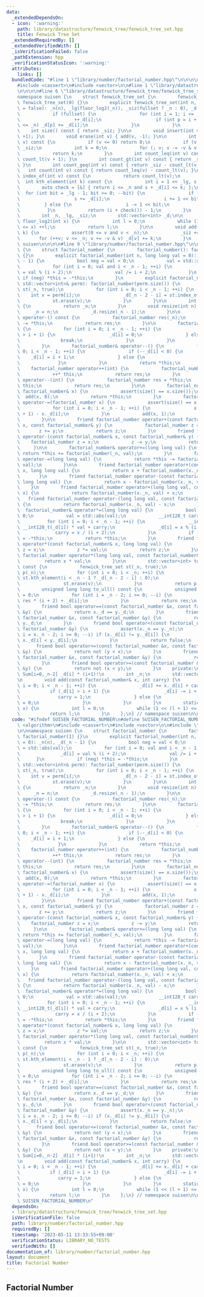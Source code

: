 ```yaml
---
data:
  _extendedDependsOn:
  - icon: ':warning:'
    path: library/datastructure/fenwick_tree/fenwick_tree_set.hpp
    title: Fenwick Tree Set
  _extendedRequiredBy: []
  _extendedVerifiedWith: []
  _isVerificationFailed: false
  _pathExtension: hpp
  _verificationStatusIcon: ':warning:'
  attributes:
    links: []
  bundledCode: "#line 1 \"library/number/factorial_number.hpp\"\n\n\n\n#include <algorithm>\n\
    #include <cassert>\n#include <vector>\n\n#line 1 \"library/datastructure/fenwick_tree/fenwick_tree_set.hpp\"\
    \n\n\n\n#line 6 \"library/datastructure/fenwick_tree/fenwick_tree_set.hpp\"\n\n\
    namespace suisen {\n    struct fenwick_tree_set {\n        fenwick_tree_set():\
    \ fenwick_tree_set(0) {}\n        explicit fenwick_tree_set(int n, bool fullset\
    \ = false): _n(n), _lg(floor_log2(_n)), _siz(fullset ? _n : 0), _d(_n + 1) {\n\
    \            if (fullset) {\n                for (int i = 1; i <= _n; ++i) {\n\
    \                    ++_d[i];\n                    if (int p = i + (-i & i); p\
    \ <= _n) _d[p] += _d[i];\n                }\n            }\n        }\n\n    \
    \    int size() const { return _siz; }\n\n        void insert(int v) { add(v,\
    \ +1); }\n        void erase(int v) { add(v, -1); }\n\n        int count_lt(int\
    \ v) const {\n            if (v <= 0) return 0;\n            if (v >= _n) return\
    \ _siz;\n            int k = 0;\n            for (; v; v -= -v & v) k += _d[v];\n\
    \            return k;\n        }\n        int count_leq(int v) const { return\
    \ count_lt(v + 1); }\n        int count_gt(int v) const { return _siz - count_leq(v);\
    \ }\n        int count_geq(int v) const { return _siz - count_lt(v); }\n     \
    \   int count(int v) const { return count_leq(v) - count_lt(v); }\n\n        int\
    \ index_of(int v) const {\n            return count_lt(v);\n        }\n      \
    \  int kth_element(int k) const {\n            int i = 1 << _lg, s = 0;\n    \
    \        auto check = [&] { return i <= _n and s + _d[i] <= k; };\n          \
    \  for (int bit = _lg - 1; bit >= 0; --bit) {\n                if (check()) {\n\
    \                    s += _d[i];\n                    i += 1 << bit;\n       \
    \         } else {\n                    i -= 1 << bit;\n                }\n  \
    \          }\n            return (i + check()) - 1;\n        }\n    private:\n\
    \        int _n, _lg, _siz;\n        std::vector<int> _d;\n\n        static int\
    \ floor_log2(int x) {\n            int l = 0;\n            while (1 << (l + 1)\
    \ <= x) ++l;\n            return l;\n        }\n\n        void add(int v, int\
    \ k) {\n            assert(0 <= v and v < _n);\n            _siz += k;\n     \
    \       for (++v; v <= _n; v += -v & v) _d[v] += k;\n        }\n    };\n} // namespace\
    \ suisen\n\n\n\n#line 9 \"library/number/factorial_number.hpp\"\n\nnamespace suisen\
    \ {\n    struct factorial_number {\n        factorial_number(): factorial_number(1)\
    \ {}\n        explicit factorial_number(int n, long long val = 0): _n(n), _d(_n\
    \ - 1) {\n            bool neg = val < 0;\n            val = std::abs(val);\n\
    \            for (int i = 0; val and i < _n - 1; ++i) {\n                _d[i]\
    \ = val % (i + 2);\n                val /= i + 2;\n            }\n           \
    \ if (neg) *this = -*this;\n        }\n        explicit factorial_number(const\
    \ std::vector<int>& perm): factorial_number(perm.size()) {\n            fenwick_tree_set\
    \ st(_n, true);\n            for (int i = 0; i < _n - 1; ++i) {\n            \
    \    int v = perm[i];\n                _d[_n - 2 - i] = st.index_of(v);\n    \
    \            st.erase(v);\n            }\n        }\n\n        int size() const\
    \ {\n            return _n;\n        }\n        void resize(int n) {\n       \
    \     _n = n;\n            _d.resize(_n - 1);\n        }\n\n        factorial_number\
    \ operator-() const {\n            factorial_number res(_n);\n            res\
    \ -= *this;\n            return res;\n        }\n\n        factorial_number& operator++()\
    \ {\n            for (int i = 0; i < _n - 1; ++i) {\n                if (++_d[i]\
    \ > i + 1) {\n                    _d[i] = 0;\n                } else {\n     \
    \               break;\n                }\n            }\n            return *this;\n\
    \        }\n        factorial_number& operator--() {\n            for (int i =\
    \ 0; i < _n - 1; ++i) {\n                if (--_d[i] < 0) {\n                \
    \    _d[i] = i + 1;\n                } else {\n                    break;\n  \
    \              }\n            }\n            return *this;\n        }\n\n    \
    \    factorial_number operator++(int) {\n            factorial_number res = *this;\n\
    \            ++* this;\n            return res;\n        }\n        factorial_number\
    \ operator--(int) {\n            factorial_number res = *this;\n            --*\
    \ this;\n            return res;\n        }\n\n        factorial_number& operator+=(const\
    \ factorial_number& x) {\n            assert(size() == x.size());\n          \
    \  add(x, 0);\n            return *this;\n        }\n        factorial_number&\
    \ operator-=(factorial_number x) {\n            assert(size() == x.size());\n\
    \            for (int i = 0; i < _n - 1; ++i) {\n                x._d[i] = (i\
    \ + 1) - x._d[i];\n            }\n            add(x, 1);\n            return *this;\n\
    \        }\n\n        friend factorial_number operator+(const factorial_number&\
    \ x, const factorial_number& y) {\n            factorial_number z = x;\n     \
    \       z += y;\n            return z;\n        }\n        friend factorial_number\
    \ operator-(const factorial_number& x, const factorial_number& y) {\n        \
    \    factorial_number z = x;\n            z -= y;\n            return z;\n   \
    \     }\n\n        factorial_number& operator+=(long long val) {\n           \
    \ return *this += factorial_number(_n, val);\n        }\n        factorial_number&\
    \ operator-=(long long val) {\n            return *this -= factorial_number(_n,\
    \ val);\n        }\n\n        friend factorial_number operator+(const factorial_number&\
    \ x, long long val) {\n            return x + factorial_number(x._n, val);\n \
    \       }\n        friend factorial_number operator-(const factorial_number& x,\
    \ long long val) {\n            return x - factorial_number(x._n, val);\n    \
    \    }\n        friend factorial_number operator+(long long val, const factorial_number&\
    \ x) {\n            return factorial_number(x._n, val) + x;\n        }\n     \
    \   friend factorial_number operator-(long long val, const factorial_number& x)\
    \ {\n            return factorial_number(x._n, val) - x;\n        }\n\n      \
    \  factorial_number& operator*=(long long val) {\n            bool neg = val <\
    \ 0;\n            val = std::abs(val);\n            __int128_t carry = 0;\n  \
    \          for (int i = 0; i < _n - 1; ++i) {\n                __int128_t x =\
    \ __int128_t(_d[i]) * val + carry;\n                _d[i] = x % (i + 2);\n   \
    \             carry = x / (i + 2);\n            }\n            if (neg) *this\
    \ = -*this;\n            return *this;\n        }\n        friend factorial_number\
    \ operator*(const factorial_number& x, long long val) {\n            factorial_number\
    \ z = x;\n            z *= val;\n            return z;\n        }\n        friend\
    \ factorial_number operator*(long long val, const factorial_number& x) {\n   \
    \         return x * val;\n        }\n\n        std::vector<int> to_permutation()\
    \ const {\n            fenwick_tree_set st(_n, true);\n            std::vector<int>\
    \ p(_n);\n            for (int i = 0; i < _n; ++i) {\n                int v =\
    \ st.kth_element(i < _n - 1 ? _d[_n - 2 - i] : 0);\n                p[i] = v;\n\
    \                st.erase(v);\n            }\n            return p;\n        }\n\
    \        unsigned long long to_ull() const {\n            unsigned long long res\
    \ = 0;\n            for (int i = _n - 2; i >= 0; --i) {\n                res =\
    \ res * (i + 2) + _d[i];\n            }\n            return res;\n        }\n\n\
    \        friend bool operator==(const factorial_number &x, const factorial_number\
    \ &y) {\n            return x._d == y._d;\n        }\n        friend bool operator!=(const\
    \ factorial_number &x, const factorial_number &y) {\n            return x._d !=\
    \ y._d;\n        }\n        friend bool operator<(const factorial_number &x, const\
    \ factorial_number &y) {\n            assert(x._n == y._n);\n            for (int\
    \ i = x._n - 2; i >= 0; --i) if (x._d[i] != y._d[i]) {\n                return\
    \ x._d[i] < y._d[i];\n            }\n            return false;\n        }\n  \
    \      friend bool operator<=(const factorial_number &x, const factorial_number\
    \ &y) {\n            return not (y < x);\n        }\n        friend bool operator>(const\
    \ factorial_number &x, const factorial_number &y) {\n            return y < x;\n\
    \        }\n        friend bool operator>=(const factorial_number &x, const factorial_number\
    \ &y) {\n            return not (x < y);\n        }\n    private:\n        //\
    \ Sum[i=0,_n-2] _d[i] * (i+1)!\n        int _n;\n        std::vector<int> _d;\n\
    \n        void add(const factorial_number& x, int carry) {\n            for (int\
    \ i = 0; i < _n - 1; ++i) {\n                _d[i] += x._d[i] + carry;\n     \
    \           if (_d[i] > i + 1) {\n                    _d[i] -= i + 2;\n      \
    \              carry = 1;\n                } else {\n                    carry\
    \ = 0;\n                }\n            }\n        }\n        static int floor_log2(int\
    \ x) {\n            int l = 0;\n            while (1 << (l + 1) <= x) ++l;\n \
    \           return l;\n        }\n    };\n} // namespace suisen\n\n\n\n"
  code: "#ifndef SUISEN_FACTORIAL_NUMBER\n#define SUISEN_FACTORIAL_NUMBER\n\n#include\
    \ <algorithm>\n#include <cassert>\n#include <vector>\n\n#include \"library/datastructure/fenwick_tree/fenwick_tree_set.hpp\"\
    \n\nnamespace suisen {\n    struct factorial_number {\n        factorial_number():\
    \ factorial_number(1) {}\n        explicit factorial_number(int n, long long val\
    \ = 0): _n(n), _d(_n - 1) {\n            bool neg = val < 0;\n            val\
    \ = std::abs(val);\n            for (int i = 0; val and i < _n - 1; ++i) {\n \
    \               _d[i] = val % (i + 2);\n                val /= i + 2;\n      \
    \      }\n            if (neg) *this = -*this;\n        }\n        explicit factorial_number(const\
    \ std::vector<int>& perm): factorial_number(perm.size()) {\n            fenwick_tree_set\
    \ st(_n, true);\n            for (int i = 0; i < _n - 1; ++i) {\n            \
    \    int v = perm[i];\n                _d[_n - 2 - i] = st.index_of(v);\n    \
    \            st.erase(v);\n            }\n        }\n\n        int size() const\
    \ {\n            return _n;\n        }\n        void resize(int n) {\n       \
    \     _n = n;\n            _d.resize(_n - 1);\n        }\n\n        factorial_number\
    \ operator-() const {\n            factorial_number res(_n);\n            res\
    \ -= *this;\n            return res;\n        }\n\n        factorial_number& operator++()\
    \ {\n            for (int i = 0; i < _n - 1; ++i) {\n                if (++_d[i]\
    \ > i + 1) {\n                    _d[i] = 0;\n                } else {\n     \
    \               break;\n                }\n            }\n            return *this;\n\
    \        }\n        factorial_number& operator--() {\n            for (int i =\
    \ 0; i < _n - 1; ++i) {\n                if (--_d[i] < 0) {\n                \
    \    _d[i] = i + 1;\n                } else {\n                    break;\n  \
    \              }\n            }\n            return *this;\n        }\n\n    \
    \    factorial_number operator++(int) {\n            factorial_number res = *this;\n\
    \            ++* this;\n            return res;\n        }\n        factorial_number\
    \ operator--(int) {\n            factorial_number res = *this;\n            --*\
    \ this;\n            return res;\n        }\n\n        factorial_number& operator+=(const\
    \ factorial_number& x) {\n            assert(size() == x.size());\n          \
    \  add(x, 0);\n            return *this;\n        }\n        factorial_number&\
    \ operator-=(factorial_number x) {\n            assert(size() == x.size());\n\
    \            for (int i = 0; i < _n - 1; ++i) {\n                x._d[i] = (i\
    \ + 1) - x._d[i];\n            }\n            add(x, 1);\n            return *this;\n\
    \        }\n\n        friend factorial_number operator+(const factorial_number&\
    \ x, const factorial_number& y) {\n            factorial_number z = x;\n     \
    \       z += y;\n            return z;\n        }\n        friend factorial_number\
    \ operator-(const factorial_number& x, const factorial_number& y) {\n        \
    \    factorial_number z = x;\n            z -= y;\n            return z;\n   \
    \     }\n\n        factorial_number& operator+=(long long val) {\n           \
    \ return *this += factorial_number(_n, val);\n        }\n        factorial_number&\
    \ operator-=(long long val) {\n            return *this -= factorial_number(_n,\
    \ val);\n        }\n\n        friend factorial_number operator+(const factorial_number&\
    \ x, long long val) {\n            return x + factorial_number(x._n, val);\n \
    \       }\n        friend factorial_number operator-(const factorial_number& x,\
    \ long long val) {\n            return x - factorial_number(x._n, val);\n    \
    \    }\n        friend factorial_number operator+(long long val, const factorial_number&\
    \ x) {\n            return factorial_number(x._n, val) + x;\n        }\n     \
    \   friend factorial_number operator-(long long val, const factorial_number& x)\
    \ {\n            return factorial_number(x._n, val) - x;\n        }\n\n      \
    \  factorial_number& operator*=(long long val) {\n            bool neg = val <\
    \ 0;\n            val = std::abs(val);\n            __int128_t carry = 0;\n  \
    \          for (int i = 0; i < _n - 1; ++i) {\n                __int128_t x =\
    \ __int128_t(_d[i]) * val + carry;\n                _d[i] = x % (i + 2);\n   \
    \             carry = x / (i + 2);\n            }\n            if (neg) *this\
    \ = -*this;\n            return *this;\n        }\n        friend factorial_number\
    \ operator*(const factorial_number& x, long long val) {\n            factorial_number\
    \ z = x;\n            z *= val;\n            return z;\n        }\n        friend\
    \ factorial_number operator*(long long val, const factorial_number& x) {\n   \
    \         return x * val;\n        }\n\n        std::vector<int> to_permutation()\
    \ const {\n            fenwick_tree_set st(_n, true);\n            std::vector<int>\
    \ p(_n);\n            for (int i = 0; i < _n; ++i) {\n                int v =\
    \ st.kth_element(i < _n - 1 ? _d[_n - 2 - i] : 0);\n                p[i] = v;\n\
    \                st.erase(v);\n            }\n            return p;\n        }\n\
    \        unsigned long long to_ull() const {\n            unsigned long long res\
    \ = 0;\n            for (int i = _n - 2; i >= 0; --i) {\n                res =\
    \ res * (i + 2) + _d[i];\n            }\n            return res;\n        }\n\n\
    \        friend bool operator==(const factorial_number &x, const factorial_number\
    \ &y) {\n            return x._d == y._d;\n        }\n        friend bool operator!=(const\
    \ factorial_number &x, const factorial_number &y) {\n            return x._d !=\
    \ y._d;\n        }\n        friend bool operator<(const factorial_number &x, const\
    \ factorial_number &y) {\n            assert(x._n == y._n);\n            for (int\
    \ i = x._n - 2; i >= 0; --i) if (x._d[i] != y._d[i]) {\n                return\
    \ x._d[i] < y._d[i];\n            }\n            return false;\n        }\n  \
    \      friend bool operator<=(const factorial_number &x, const factorial_number\
    \ &y) {\n            return not (y < x);\n        }\n        friend bool operator>(const\
    \ factorial_number &x, const factorial_number &y) {\n            return y < x;\n\
    \        }\n        friend bool operator>=(const factorial_number &x, const factorial_number\
    \ &y) {\n            return not (x < y);\n        }\n    private:\n        //\
    \ Sum[i=0,_n-2] _d[i] * (i+1)!\n        int _n;\n        std::vector<int> _d;\n\
    \n        void add(const factorial_number& x, int carry) {\n            for (int\
    \ i = 0; i < _n - 1; ++i) {\n                _d[i] += x._d[i] + carry;\n     \
    \           if (_d[i] > i + 1) {\n                    _d[i] -= i + 2;\n      \
    \              carry = 1;\n                } else {\n                    carry\
    \ = 0;\n                }\n            }\n        }\n        static int floor_log2(int\
    \ x) {\n            int l = 0;\n            while (1 << (l + 1) <= x) ++l;\n \
    \           return l;\n        }\n    };\n} // namespace suisen\n\n\n#endif //\
    \ SUISEN_FACTORIAL_NUMBER\n"
  dependsOn:
  - library/datastructure/fenwick_tree/fenwick_tree_set.hpp
  isVerificationFile: false
  path: library/number/factorial_number.hpp
  requiredBy: []
  timestamp: '2023-05-11 13:33:55+09:00'
  verificationStatus: LIBRARY_NO_TESTS
  verifiedWith: []
documentation_of: library/number/factorial_number.hpp
layout: document
title: Factorial Number
---
```

## Factorial Number
